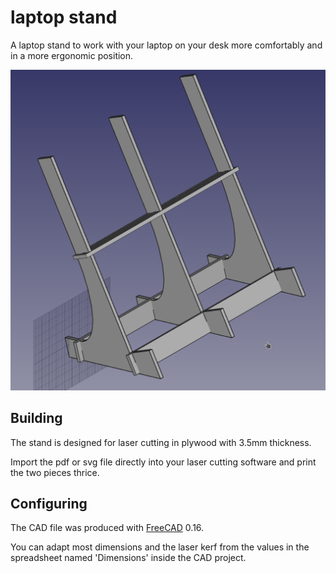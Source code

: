 # laptop stand

A laptop stand to work with your laptop on your desk more comfortably and in a
more ergonomic position.

![laptop stand rendering](image_cad.png)

## Building

The stand is designed for laser cutting in plywood with 3.5mm thickness.

Import the pdf or svg file directly into your laser cutting software and print 
the two pieces thrice.

## Configuring

The CAD file was produced with [FreeCAD](www.freecadweb.org) 0.16.

You can adapt most dimensions and the laser kerf from the values in the
spreadsheet named 'Dimensions' inside the CAD project.
